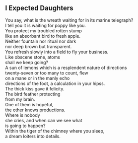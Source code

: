 I Expected Daughters
--------------------
You say, what is the wreath waiting for in its marine telegraph?  
I tell you it is waiting for poppy like you.  
You protect my troubled rotten stump  
like an absorbant bird to fresh apple.  
Neither fountain nor ritual nor dark  
nor deep brown but transparent.  
You refresh slowly into a field to fly your business.  
Like obscene stone, atoms  
shall we keep going?  
A sun of lemons which is a resplendent nature of directions  
twenty-seven or too many to count, flew  
on a mane or in the manly echo  
directions of the foot, a calculation in your hipss.  
The thick kiss gave it felicity.  
The bird feather protecting  
from my brain.  
One of them is hopeful,  
the other knows productions.  
Where is nobody  
she cries, and when can we see what  
is going to happen?  
Within the tiger of the chimney where you sleep,  
a dream loiters into details.  
